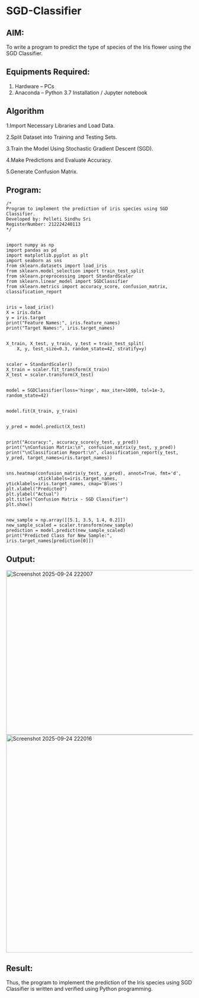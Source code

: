 # SGD-Classifier
## AIM:
To write a program to predict the type of species of the Iris flower using the SGD Classifier.

## Equipments Required:
1. Hardware – PCs
2. Anaconda – Python 3.7 Installation / Jupyter notebook

## Algorithm
1.Import Necessary Libraries and Load Data.

2.Split Dataset into Training and Testing Sets.

3.Train the Model Using Stochastic Gradient Descent (SGD).

4.Make Predictions and Evaluate Accuracy.

5.Generate Confusion Matrix.

## Program:
```
/*
Program to implement the prediction of iris species using SGD Classifier.
Developed by: Pelleti Sindhu Sri
RegisterNumber: 212224240113
*/


import numpy as np
import pandas as pd
import matplotlib.pyplot as plt
import seaborn as sns
from sklearn.datasets import load_iris
from sklearn.model_selection import train_test_split
from sklearn.preprocessing import StandardScaler
from sklearn.linear_model import SGDClassifier
from sklearn.metrics import accuracy_score, confusion_matrix, classification_report


iris = load_iris()
X = iris.data
y = iris.target
print("Feature Names:", iris.feature_names)
print("Target Names:", iris.target_names)


X_train, X_test, y_train, y_test = train_test_split(
    X, y, test_size=0.3, random_state=42, stratify=y)


scaler = StandardScaler()
X_train = scaler.fit_transform(X_train)
X_test = scaler.transform(X_test)


model = SGDClassifier(loss='hinge', max_iter=1000, tol=1e-3, random_state=42)


model.fit(X_train, y_train)


y_pred = model.predict(X_test)


print("Accuracy:", accuracy_score(y_test, y_pred))
print("\nConfusion Matrix:\n", confusion_matrix(y_test, y_pred))
print("\nClassification Report:\n", classification_report(y_test, y_pred, target_names=iris.target_names))


sns.heatmap(confusion_matrix(y_test, y_pred), annot=True, fmt='d',
            xticklabels=iris.target_names, yticklabels=iris.target_names, cmap='Blues')
plt.xlabel("Predicted")
plt.ylabel("Actual")
plt.title("Confusion Matrix - SGD Classifier")
plt.show()


new_sample = np.array([[5.1, 3.5, 1.4, 0.2]])  
new_sample_scaled = scaler.transform(new_sample)
prediction = model.predict(new_sample_scaled)
print("Predicted Class for New Sample:", iris.target_names[prediction[0]])

```

## Output:

<img width="961" height="444" alt="Screenshot 2025-09-24 222007" src="https://github.com/user-attachments/assets/b05d9f28-c3a4-445e-bad7-e8ca677d29a7" />

<img width="685" height="588" alt="Screenshot 2025-09-24 222016" src="https://github.com/user-attachments/assets/3a6b65f4-567e-463d-b088-37605f152718" />


## Result:
Thus, the program to implement the prediction of the Iris species using SGD Classifier is written and verified using Python programming.
